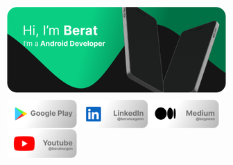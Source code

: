 
<img src="https://github.com/bzgnexe/bzgnexe/blob/8856d02654055dca5afcd3f82a51b3de8462c7e8/cover1.png"/>

<a href="https://play.google.com/store/apps/dev?id=8542067479338567572" target="_blank"><img src="https://github.com/bzgnexe/bzgnexe/blob/8856d02654055dca5afcd3f82a51b3de8462c7e8/btn1.png" width="160"/></a>
<a href="https://linkedin.com/in/beratozgenn" target="_blank"><img src="https://github.com/bzgnexe/bzgnexe/blob/8856d02654055dca5afcd3f82a51b3de8462c7e8/btn2.png" width="160"/></a>
<a href="https://medium.com/@bzgn" target="_blank"><img src="https://github.com/bzgnexe/bzgnexe/blob/8856d02654055dca5afcd3f82a51b3de8462c7e8/btn3.png" width="160"/></a>
<a href="https://www.youtube.com/channel/UCrVoU4JFjksPxqLh3kxXydw" target="_blank"><img src="https://github.com/bzgnexe/bzgnexe/blob/8856d02654055dca5afcd3f82a51b3de8462c7e8/btn4.png" width="160"/></a>



